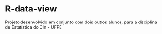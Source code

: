 # R-data-view
Projeto desenvolvido em conjunto com dois outros alunos, para a disciplina de Estatística do CIn - UFPE
